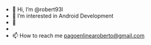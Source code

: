 - 👋 Hi, I’m @robert93l
- 👀 I’m interested in Android Development
- 🌱
-
- 📫 How to reach me pagoenlinearoberto@gmail.com

<!---
robert93l/robert93l is a ✨ special ✨ repository because its `README.md` (this file) appears on your GitHub profile.
You can click the Preview link to take a look at your changes.
--->
